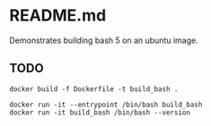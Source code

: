 # README.md
Demonstrates building bash 5 on an ubuntu image. 

## TODO


```
docker build -f Dockerfile -t build_bash . 
```

```
docker run -it --entrypoint /bin/bash build_bash  
docker run -it build_bash /bin/bash --version  
```